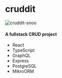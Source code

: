 # cruddit

![cruddit-snoo](https://i.ibb.co/yhnfLxG/cruddit-snoo-152x268.jpg)

#### A fullstack CRUD project
- React
- TypeScript
- GraphQL
- Express
- PostgreSQL
- MikroORM
